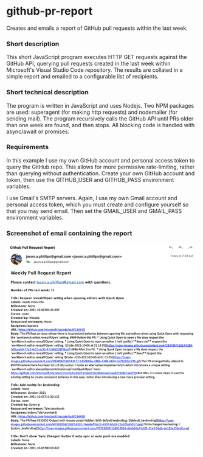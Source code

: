 # github-pr-report
Creates and emails a report of GitHub pull requests within the last week.

### Short description
This short JavaScript program executes HTTP GET requests against the GitHub API, querying pull requests created in the last week within Microsoft's Visual Studio Code repository. The results are collated in a simple report and emailed to a configurable list of recipients.

### Short technical description
The program is written in JavaScript and uses Nodejs. Two NPM packages are used: superagent (for making http requests) and nodemailer (for sending mail). The program recursively calls the GitHub API until PRs older than one week are found, and then stops. All blocking code is handled with async/await or promises.

### Requirements
In this example I use my own GitHub account and personal access token to query the GitHub repo. This allows for more permissive rate-limiting, rather than querying without authentication. Create your own GitHub account and token, then use the GITHUB_USER and GITHUB_PASS environment variables. 

I use Gmail's SMTP servers. Again, I use my own Gmail account and personal access token, which you must create and configure yourself so that you may send email. Then set the GMAIL_USER and GMAIL_PASS environment variables.

### Screenshot of email containing the report
![screenshot](/assets/screenshot.png?raw=true)


